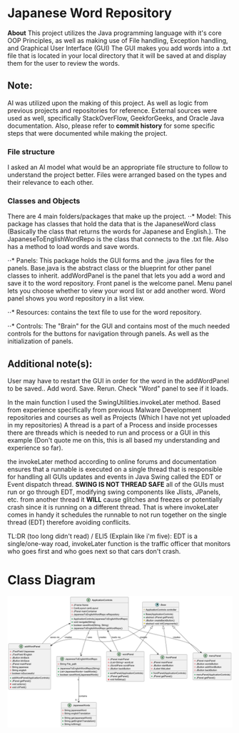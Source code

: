# Japanese Word Repository
**About** This project utilizes the Java programming language with it's core OOP Principles, as well as making use of File handling, Exception handling, and Graphical User Interface (GUI)
The GUI makes you add words into a .txt file that is located in your local directory that it will be saved at and display them for the user to review the words.

## Note:
AI was utilized upon the making of this project. As well as logic from previous projects and repositories for reference. External sources were used as well, specifically StackOverFlow, GeekforGeeks, and Oracle Java documentation.
Also, please refer to **commit history** for some specific steps that were documented while making the project.

### File structure
I asked an AI model what would be an appropriate file structure to follow to understand the project better. Files were arranged based on the types and their relevance to each other.

### Classes and Objects
There are 4 main folders/packages that make up the project.
⋅⋅* Model: This package has classes that hold the data that is the JapaneseWord class (Basically the class that returns the words for Japanese and English.). The JapaneseToEnglishWordRepo is the class that connects to the .txt file. Also has a method to load words and save words.

⋅⋅* Panels: This package holds the GUI forms and the .java files for the panels.
Base.java is the abstract class or the blueprint for other panel classes to inherit. addWordPanel is the panel that lets you add a word and save it to the word repository. Front panel is the welcome panel. Menu panel lets you choose whether to view your word list or add another word. Word panel shows you word repository in a list view. 

⋅⋅* Resources: contains the text file to use for the word repository.

⋅⋅* Controls: The "Brain" for the GUI and contains most of the much needed controls for the buttons for navigation through panels. As well as the initialization of panels.

## Additional note(s):
User may have to restart the GUI in order for the word in the addWordPanel to be saved.. Add word. Save. Rerun. Check "Word" panel to see if it loads.

In the main function I used the SwingUtilities.invokeLater method. Based from experience specifically from previous Malware Development repositories and courses as well as Projects (Which I have not yet uploaded in my repositories) A thread is a part of a Process and inside processes there are threads which is needed to run and process or a GUI in this example (Don't quote me on this, this is all based my understanding and experience so far). 

the invokeLater method according to online forums and documentation ensures that a runnable is executed on a single thread that is responsible for handling all GUIs updates and events in Java Swing called the EDT or Event dispatch thread. **SWING IS NOT THREAD SAFE** all of the GUIs must run or go through EDT, modifying swing components like Jlists, JPanels, etc. from another thread it **WILL** cause glitches and freezes or potentially crash since it is running on a different thread. That is where invokeLater comes in handy it schedules the runnable to not run together on the single thread (EDT) therefore avoiding conflicits.

TL:DR (too long didn't read) / ELI5 (Explain like i'm five):
  EDT is a single/one-way road, invokeLater function is the traffic officer that monitors who goes first and who goes next so that cars don't crash.

# Class Diagram
![alt text](src/main/java/BasicLanguageLearning/classDiagram.png?raw=true)
